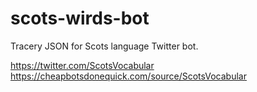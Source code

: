# scots-wirds-bot
Tracery JSON for Scots language Twitter bot.

https://twitter.com/ScotsVocabular
https://cheapbotsdonequick.com/source/ScotsVocabular
